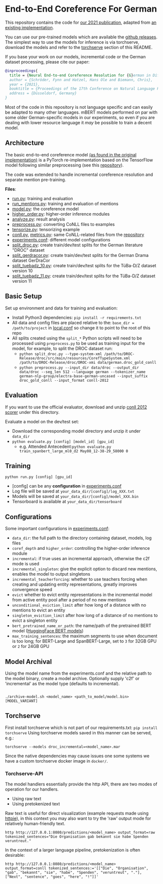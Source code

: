 # End-to-End Coreference For German

This repository contains the code for [our 2021 publication](#TODO), adapted from [an existing implementation](https://github.com/lxucs/coref-hoi).

You can use our pre-trained models which are available the [github releases](/release).
The simplest way to use the models for inference is via torchserve,
download the models and refer to the [torchserve](#torchserve) section of this README.

If you base your work on our models, incremental code or the German dataset processing, please cite our paper:

```bibtex
@inproceedings{
  title = {Neural End-to-end Coreference Resolution for {G}erman in Different Domains},
  author = {Schröder, Fynn and Hatzel, Hans Ole and Biemann, Chris},
  year = {2021},
  booktitle = {Proceedings of the 17th Conference on Natural Language Processing},
  address = {Düsseldorf, Germany}
}
```

Most of the code in this repository is not language specific and can easily be adapted to many other languages.
mBERT models performed on par with some older German-specific models in our experiments, so even if you are dealing with lower resource language it *may* be possible to train a decent model.

## Architecture

The basic end-to-end coreference model [(as found in the original implementation)](https://github.com/lxucs/coref-hoi) is a PyTorch re-implementation based on the TensorFlow model following similar preprocessing (see this [repository](https://github.com/mandarjoshi90/coref)).

The code was extended to handle incremental coreference resolution and separate mention pre-training.

**Files**:
* [run.py](run.py): training and evaluation
* [run_mentions.py](run.py): training and evaluation of mentions
* [model.py](model.py): the coreference model
* [higher_order.py](higher_order.py): higher-order inference modules
* [analyze.py](analyze.py): result analysis
* [preprocess.py](preprocess.py): converting CoNLL files to examples
* [tensorize.py](tensorize.py): tensorizing example
* [conll.py](conll.py), [metrics.py](metrics.py): same CoNLL-related files from the [repository](https://github.com/mandarjoshi90/coref)
* [experiments.conf](experiments.conf): different model configurations
* [split_droc.py](split_droc.py): create train/dev/test splits for the German literature "DROC" dataset
* [split_gerdracor.py](split_gerdracor.py): create train/dev/test splits for the German Drama dataset GerDraCor
* [split_tuebadz_10.py](split_tuebadz_10.py): create train/dev/test splits for the TüBa-D/Z dataset version 10
* [split_tuebadz_11.py](split_tuebadz_11.py): create train/dev/test splits for the TüBa-D/Z dataset version 11


## Basic Setup
Set up environment and data for training and evaluation:
* Install Python3 dependencies: `pip install -r requirements.txt`
* All data and config files are placed relative to the: `base_dir = /path/to/project` in [local.conf](local.conf) so change it to point to the root of this repo
* All splits created using the `split_*` Python scripts will need to be processed using `preprocess.py` to be used as training input for the model, for example, to split the DROC dataset run:
    - `python split_droc.py --type-system-xml /path/to/DROC-Release/droc/src/main/resources/CorefTypeSystem.xml /path/to/DROC-Release/droc/DROC-xmi data/german.droc_gold_conll`
    - `python preprocess.py --input_dir data/droc --output_dir data/droc --seg_len 512 --language german --tokenizer_name german-nlp-group/electra-base-german-uncased --input_suffix droc_gold_conll --input_format conll-2012`


## Evaluation
If you want to use the official evaluator, download and unzip [conll 2012 scorer](https://cs.emory.edu/~lxu85/conll-2012.zip) under this directory.

Evaluate a model on the dev/test set:
* Download the corresponding model directory and unzip it under `data_dir`
* `python evaluate.py [config] [model_id] [gpu_id]`
    * e.g. Attended Antecedent:`python evaluate.py train_spanbert_large_ml0_d2 May08_12-38-29_58000 0`

## Training

`python run.py [config] [gpu_id]`

* [config] can be any **configuration** in [experiments.conf](experiments.conf)
* Log file will be saved at `your_data_dir/[config]/log_XXX.txt`
* Models will be saved at `your_data_dir/[config]/model_XXX.bin`
* Tensorboard is available at `your_data_dir/tensorboard`


## Configurations

Some important configurations in [experiments.conf](experiments.conf):
* `data_dir`: the full path to the directory containing dataset, models, log files
* `coref_depth` and `higher_order`: controlling the higher-order inference module
* `incremental`: if true uses an incremental approach, otherwise the c2f mode is used
* `incremental_singleton`: give the explicit option to discard new mentions, enables the model to output singletons
* `incremental_teacherforcing`: whether to use teachers forcing when creating and updating entity representations, greatly improves convergence speed
* `evict` whether to evict entity representations in the incremental model from active entity pool after a period of no new mentions
* `unconditional_eviction_limit` after how long of a distance with no mentions to evict an entity
* `singleton_eviction_limit` after how long of a distance of no mentions to evict a singleton entity
* `bert_pretrained_name_or_path`: the name/path of the pretrained BERT model ([HuggingFace BERT models](https://huggingface.co/transformers/main_classes/model.html#transformers.PreTrainedModel.from_pretrained))
* `max_training_sentences`: the maximum segments to use when document is too long; for BERT-Large and SpanBERT-Large, set to `3` for 32GB GPU or `2` for 24GB GPU


## Model Archival

Using the model name from the experiments.conf and the relative path to the model binary, create a model archive.
Optionally supply 'c2f' or 'incremental' as the model type (defaults to incremental).
```

./archive-model.sh <model_name> <path_to_model/model.bin> [MODEL_VARIANT]

```

## Torchserve

First install torchserve which is not part of our requirements.txt: `pip install torchserve`
Using torchserve models saved in this manner can be served, e.g.:

```
torchserve --models droc_incremental=<model_name>.mar
```

Since the native dependencies may cause issues one some systems we have a custom torchserve docker image in `docker/`.

### Torchserve-API

The model handlers essentially provide the http API, there are two modes of operation for our handlers.
* Using raw text
* Using pretokenized text

Raw text is useful for direct visualization (example requests made using [httpie](https://httpie.io/)),
in this context you may also want to try the 'raw' output mode for relatively human-friendly text.
```
http http://127.0.0.1:8080/predictions/<model_name> output_format=raw tokenized_sentences="Die Organisation gab bekannt sie habe Spenden veruntreut."
```

In the context of a larger language pipeline, pretokenization is often desirable:
```
http http://127.0.0.1:8080/predictions/<model_name> output_format=conll tokenized_sentences:='[["Die", "Organisation", "gab", "bekannt", "sie", "habe", "Spenden", "veruntreut", "."], ["Next", "sentence", "goes", "here", "!"]]'
```
